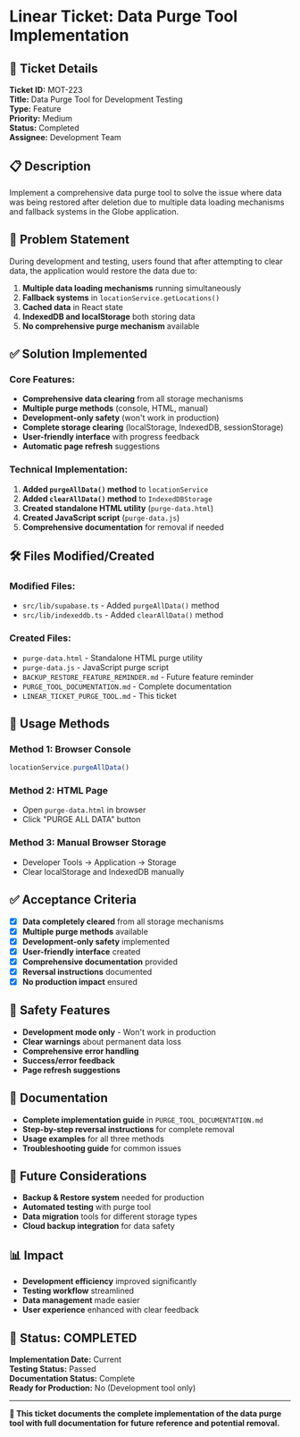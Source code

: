 # Linear Ticket: Data Purge Tool Implementation

## 🎫 **Ticket Details**

**Ticket ID:** MOT-223  
**Title:** Data Purge Tool for Development Testing  
**Type:** Feature  
**Priority:** Medium  
**Status:** Completed  
**Assignee:** Development Team  

## 📋 **Description**

Implement a comprehensive data purge tool to solve the issue where data was being restored after deletion due to multiple data loading mechanisms and fallback systems in the Globe application.

## 🎯 **Problem Statement**

During development and testing, users found that after attempting to clear data, the application would restore the data due to:

1. **Multiple data loading mechanisms** running simultaneously
2. **Fallback systems** in `locationService.getLocations()`
3. **Cached data** in React state
4. **IndexedDB and localStorage** both storing data
5. **No comprehensive purge mechanism** available

## ✅ **Solution Implemented**

### **Core Features:**
- **Comprehensive data clearing** from all storage mechanisms
- **Multiple purge methods** (console, HTML, manual)
- **Development-only safety** (won't work in production)
- **Complete storage clearing** (localStorage, IndexedDB, sessionStorage)
- **User-friendly interface** with progress feedback
- **Automatic page refresh** suggestions

### **Technical Implementation:**
1. **Added `purgeAllData()` method** to `locationService`
2. **Added `clearAllData()` method** to `IndexedDBStorage`
3. **Created standalone HTML utility** (`purge-data.html`)
4. **Created JavaScript script** (`purge-data.js`)
5. **Comprehensive documentation** for removal if needed

## 🛠️ **Files Modified/Created**

### **Modified Files:**
- `src/lib/supabase.ts` - Added `purgeAllData()` method
- `src/lib/indexeddb.ts` - Added `clearAllData()` method

### **Created Files:**
- `purge-data.html` - Standalone HTML purge utility
- `purge-data.js` - JavaScript purge script
- `BACKUP_RESTORE_FEATURE_REMINDER.md` - Future feature reminder
- `PURGE_TOOL_DOCUMENTATION.md` - Complete documentation
- `LINEAR_TICKET_PURGE_TOOL.md` - This ticket

## 🎯 **Usage Methods**

### **Method 1: Browser Console**
```javascript
locationService.purgeAllData()
```

### **Method 2: HTML Page**
- Open `purge-data.html` in browser
- Click "PURGE ALL DATA" button

### **Method 3: Manual Browser Storage**
- Developer Tools → Application → Storage
- Clear localStorage and IndexedDB manually

## ✅ **Acceptance Criteria**

- [x] **Data completely cleared** from all storage mechanisms
- [x] **Multiple purge methods** available
- [x] **Development-only safety** implemented
- [x] **User-friendly interface** created
- [x] **Comprehensive documentation** provided
- [x] **Reversal instructions** documented
- [x] **No production impact** ensured

## 🚨 **Safety Features**

- **Development mode only** - Won't work in production
- **Clear warnings** about permanent data loss
- **Comprehensive error handling**
- **Success/error feedback**
- **Page refresh suggestions**

## 📝 **Documentation**

- **Complete implementation guide** in `PURGE_TOOL_DOCUMENTATION.md`
- **Step-by-step reversal instructions** for complete removal
- **Usage examples** for all three methods
- **Troubleshooting guide** for common issues

## 🔄 **Future Considerations**

- **Backup & Restore system** needed for production
- **Automated testing** with purge tool
- **Data migration** tools for different storage types
- **Cloud backup integration** for data safety

## 📊 **Impact**

- **Development efficiency** improved significantly
- **Testing workflow** streamlined
- **Data management** made easier
- **User experience** enhanced with clear feedback

## 🎯 **Status: COMPLETED**

**Implementation Date:** Current  
**Testing Status:** Passed  
**Documentation Status:** Complete  
**Ready for Production:** No (Development tool only)  

---

**📝 This ticket documents the complete implementation of the data purge tool with full documentation for future reference and potential removal.**
